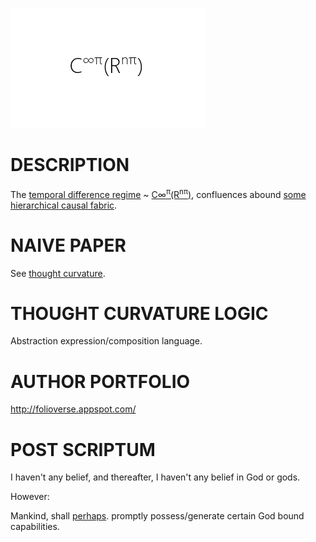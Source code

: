 ![Alt text](https://github.com/JordanMicahBennett/God/blob/master/source%20code/data/images/God.png "default page")




DESCRIPTION
============================================
The [temporal difference regime](https://en.wikipedia.org/wiki/Bellman_equation) ~ [C∞<sup>π</sup>(R<sup>nπ</sup>)](http://www.academia.edu/25733790/Causal_Neural_Paradox_Thought_Curvature_Quite_the_transient_naive_hypothesis), confluences abound [some hierarchical causal fabric](http://ir.uiowa.edu/cgi/viewcontent.cgi?article=2035&context=etd).








NAIVE PAPER 
============================================
See [thought curvature](http://www.academia.edu/25733790/Causal_Neural_Paradox_Thought_Curvature_Quite_the_transient_naive_hypothesis).










THOUGHT CURVATURE LOGIC
============================================
Abstraction expression/composition language.







AUTHOR PORTFOLIO
============================================
http://folioverse.appspot.com/






POST SCRIPTUM
============================================
I haven't any belief, and thereafter, I haven't any belief in God or gods. 


However:


Mankind, shall [perhaps](https://drive.google.com/file/d/0BygoJuJECa4wcUxPZy1IUlpoV2M/view). promptly possess/generate certain God bound capabilities.
